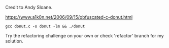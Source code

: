
Credit to Andy Sloane.

https://www.a1k0n.net/2006/09/15/obfuscated-c-donut.html

```
gcc donut.c -o donut -lm && ./donut
```

Try the refactoring challenge on your own or check 'refactor' branch for my solution.
